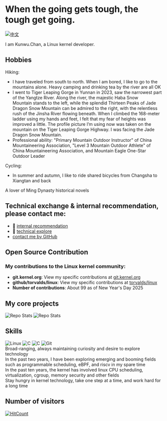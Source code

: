# When the going gets tough, the tough get going.

[![中文](https://img.shields.io/badge/中文-red?style=flat-square)](README_cn.md)


I am Kunwu.Chan, a Linux kernel developer. <br>
## Hobbies
Hiking:
- I have traveled from south to north. When I am bored, I like to go to the mountains alone. Heavy camping and drinking tea by the river are all OK <br>
- I went to Tiger Leaping Gorge in Yunnan in 2023, saw the narrowest part of the Yangtze River. Along the river, the majestic Haba Snow Mountain stands to the left, while the splendid Thirteen Peaks of Jade Dragon Snow Mountain can be admired to the right, with the relentless rush of the Jinsha River flowing beneath. When I climbed the 168-meter ladder using my hands and feet, I felt that my fear of heights was improved a little. The profile picture I’m using now was taken on the mountain on the Tiger Leaping Gorge Highway. I was facing the Jade Dragon Snow Mountain.
- Professional ability: "Primary Mountain Outdoor Instructor" of China Mountaineering Association, "Level 3 Mountain Outdoor Athlete" of China Mountaineering Association, and Mountain Eagle One-Star Outdoor Leader<br>

Cycling:<br>
- In summer and autumn, I like to ride shared bicycles from Changsha to Xiangtan and back<br>

A lover of Ming Dynasty historical novels<br>
  
 
## Technical exchange & internal recommendation, please contact me:
- :email: [internal recommendation](mailto:kunwu.chan@hotmail.com)
- :email: [technical explore](mailto:kunwu.chan@linux.dev)
- [contact me by GitHub](https://github.com/contact)



## Open Source Contribution
### My contributions to the Linux kernel community:
- **git.kernel.org**: View my specific contributions at [git.kernel.org](https://git.kernel.org/pub/scm/linux/kernel/git/next/linux-next.git/log/?qt=grep&q=chentao%40kylinos.cn)
- **github/torvalds/linux**: View my specific contributions at [torvalds/linux](https://github.com/torvalds/linux/commits/master/?author=KunWuChan)
- **Number of contributions**: About 99 as of New Year's Day 2025<br>

## My core projects
  ![Repo Stats](https://github-readme-stats.vercel.app/api/pin/?username=torvalds&repo=linux)
  ![Repo Stats](https://github-readme-stats.vercel.app/api/pin/?username=kunwuchan&repo=linux-rust)




## Skills
![Linux](https://img.shields.io/badge/-Linux-000000?style=flat&logo=Linux)
![C](https://img.shields.io/badge/-C-00599C?style=flat&logo=C)
![C](https://img.shields.io/badge/-Rust-00599C?style=flat&logo=RUST)
![Git](https://img.shields.io/badge/-Git-F05032?style=flat&logo=Git)
<br>Broad-ranging, always maintaining curiosity and desire to explore technology<br>
In the past two years, I have been exploring emerging and booming fields such as programmable scheduling, eBPF, and riscv in my spare time
<br>In the past ten years, the kernel has involved linux CPU scheduling, virtualization, cgroup, memory security and other fields<br>
Stay hungry in kernel technology, take one step at a time, and work hard for a long time

## Number of visitors
[![HitCount](https://hits.sh/github.com/kunwuchan.svg)](https://hits.sh/github.com/kunwuchan/)

